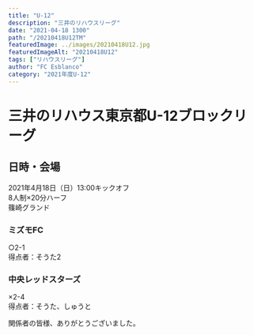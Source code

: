 ```yaml
---
title: "U-12"
description: "三井のリハウスリーグ"
date: "2021-04-18 1300"
path: "/20210418U12TM"
featuredImage: ../images/20210418U12.jpg
featuredImageAlt: "20210418U12"
tags: ["リハウスリーグ"]
author: "FC Esblanco"
category: "2021年度U-12"
---
```




# 三井のリハウス東京都U-12ブロックリーグ

<script src="https://adm.shinobi.jp/s/f9835040bccb6582c56df68b8f5ecca7"></script>

## 日時・会場

2021年4月18日（日）13:00キックオフ  
8人制×20分ハーフ  
篠崎グランド  

### ミズモFC

○2-1  
得点者：そうた2

### 中央レッドスターズ

×2-4  
得点者：そうた、しゅうと

関係者の皆様、ありがとうございました。

